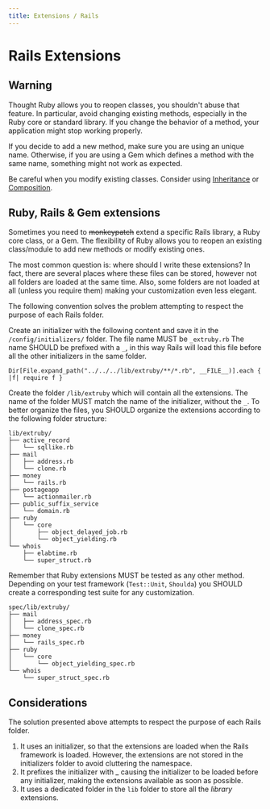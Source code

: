 ```yaml
---
title: Extensions / Rails
---
```


# Rails Extensions

## Warning

Thought Ruby allows you to reopen classes, you shouldn't abuse that feature. In particular, avoid changing existing methods, especially in the Ruby core or standard library. If you change the behavior of a method, your application might stop working properly.

If you decide to add a new method, make sure you are using an unique name. Otherwise, if you are using a Gem which defines a method with the same name, something might not work as expected.

Be careful when you modify existing classes. Consider using [Inheritance][1] or [Composition][2].


## Ruby, Rails & Gem extensions

Sometimes you need to <strike>monkeypatch</strike> extend a specific Rails library, a Ruby core class, or a Gem. The flexibility of Ruby allows you to reopen an existing class/module to add new methods or modify existing ones.

The most common question is: where should I write these extensions? In fact, there are several places where these files can be stored, however not all folders are loaded at the same time. Also, some folders are not loaded at all (unless you require them) making your customization even less elegant.

The following convention solves the problem attempting to respect the purpose of each Rails folder.

Create an initializer with the following content and save it in the `/config/initializers/` folder. The file name MUST be `_extruby.rb` The name SHOULD be prefixed with a `_`, in this way Rails will load this file before all the other initializers in the same folder.

    Dir[File.expand_path("../../../lib/extruby/**/*.rb", __FILE__)].each { |f| require f }

Create the folder `/lib/extruby` which will contain all the extensions. The name of the folder MUST match the name of the initializer, without the `_`. To better organize the files, you SHOULD organize the extensions according to the following folder structure:

    lib/extruby/
    ├── active_record
    │   └── sqllike.rb
    ├── mail
    │   ├── address.rb
    │   └── clone.rb
    ├── money
    │   └── rails.rb
    ├── postageapp
    │   └── actionmailer.rb
    ├── public_suffix_service
    │   └── domain.rb
    ├── ruby
    │   └── core
    │       ├── object_delayed_job.rb
    │       └── object_yielding.rb
    └── whois
        ├── elabtime.rb
        └── super_struct.rb

Remember that Ruby extensions MUST be tested as any other method. Depending on your test framework (`Test::Unit`, `Shoulda`) you SHOULD create a corresponding test suite for any customization.

    spec/lib/extruby/
    ├── mail
    │   ├── address_spec.rb
    │   └── clone_spec.rb
    ├── money
    │   └── rails_spec.rb
    ├── ruby
    │   └── core
    │       └── object_yielding_spec.rb
    └── whois
        └── super_struct_spec.rb


## Considerations

The solution presented above attempts to respect the purpose of each Rails folder.

1. It uses an initializer, so that the extensions are loaded when the Rails framework is loaded. However, the extensions are not stored in the initializers folder to avoid cluttering the namespace.
1. It prefixes the initializer with _ causing the initializer to be loaded before any initializer, making the extensions available as soon as possible.
1. It uses a dedicated folder in the `lib` folder to store all the _library_ extensions.

  [1]: http://en.wikipedia.org/wiki/Inheritance_(object-oriented_programming)
  [2]: http://en.wikipedia.org/wiki/Object_composition
